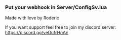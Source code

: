 ### Put your webhook in Server/ConfigSv.lua

Made with love by Roderic

If you want support feel free to join my discord server: https://discord.gg/veDufrHnAn